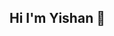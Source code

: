 ## Hi I'm Yishan 👋

<!--
**YishanWang123/YishanWang123** is a ✨ _special_ ✨ repository because its `README.md` (this file) appears on your GitHub profile.

Here are some ideas to get you started:

- 🔭 I’m currently a summer intern at AIR.,Tsinghua University  2025.7 - current.
- ⚙️ I used to be an intern at the milab of Westlake University 2025.2 - 2025.5.
- 🌱 I’m interested in Robot Learning like VLA, RL for Robotics, MLLM.
- 📫 How to reach me: yishanwang_cs@163.com
